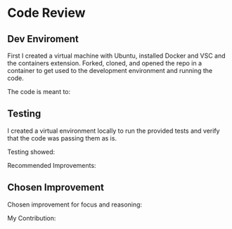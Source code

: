 # Code Review

## Dev Enviroment

First I created a virtual machine with Ubuntu, installed Docker and VSC and the containers extension.
Forked, cloned, and opened the repo in a container to get used to the development environment and running the code.

The code is meant to:


## Testing

I created a virtual environment locally to run the provided tests and verify that the code was passing them as is.

Testing showed:

Recommended Improvements:

## Chosen Improvement 

Chosen improvement for focus and reasoning:

My Contribution:

